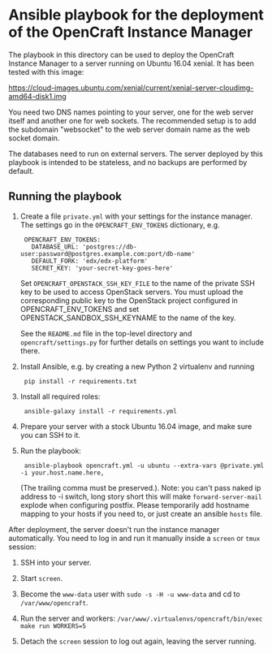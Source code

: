 Ansible playbook for the deployment of the OpenCraft Instance Manager
=====================================================================

The playbook in this directory can be used to deploy the OpenCraft Instance Manager to a server
running on Ubuntu 16.04 xenial.  It has been tested with this image:

https://cloud-images.ubuntu.com/xenial/current/xenial-server-cloudimg-amd64-disk1.img

You need two DNS names pointing to your server, one for the web server itself and another one for
web sockets.  The recommended setup is to add the subdomain "websocket" to the web server domain
name as the web socket domain.

The databases need to run on external servers.  The server deployed by this playbook is intended to
be stateless, and no backups are performed by default.

Running the playbook
--------------------

1. Create a file `private.yml` with your settings for the instance manager.  The settings go in the
   `OPENCRAFT_ENV_TOKENS` dictionary, e.g.

        OPENCRAFT_ENV_TOKENS:
          DATABASE_URL: 'postgres://db-user:password@postgres.example.com:port/db-name'
          DEFAULT_FORK: 'edx/edx-platform'
          SECRET_KEY: 'your-secret-key-goes-here'

   Set `OPENCRAFT_OPENSTACK_SSH_KEY_FILE` to the name of the private SSH key to be used to access
   OpenStack servers.  You must upload the corresponding public key to the OpenStack project
   configured in OPENCRAFT_ENV_TOKENS and set OPENSTACK_SANDBOX_SSH_KEYNAME to the name of the key.

   See the `README.md` file in the top-level directory and `opencraft/settings.py` for further details
   on settings you want to include there.

2. Install Ansible, e.g. by creating a new Python 2 virtualenv and running

        pip install -r requirements.txt

3. Install all required roles:

        ansible-galaxy install -r requirements.yml

4. Prepare your server with a stock Ubuntu 16.04 image, and make sure you can SSH to it.

5. Run the playbook:

        ansible-playbook opencraft.yml -u ubuntu --extra-vars @private.yml -i your.host.name.here,

   (The trailing comma must be preserved.). Note: you can't pass naked ip address to -i switch, long 
   story short this will make `forward-server-mail` explode when configuring postfix. Please temporarily
   add hostname mapping to your hosts if you need to, or just create an ansible ``hosts`` file.  

After deployment, the server doesn't run the instance manager automatically.  You need to log in
and run it manually inside a `screen` or `tmux` session:

1. SSH into your server.

2. Start `screen`.

3. Become the `www-data` user with `sudo -s -H -u www-data` and cd to `/var/www/opencraft`.

4. Run the server and workers: `/var/www/.virtualenvs/opencraft/bin/exec make run WORKERS=5`

5. Detach the `screen` session to log out again, leaving the server running.
